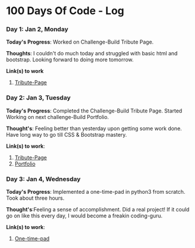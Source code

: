 # 100 Days Of Code - Log

### Day 1: Jan 2, Monday

**Today's Progress**: Worked on Challenge-Build Tribute Page.

**Thoughts**: I couldn't do much today and struggled with basic html and bootstrap. Looking forward to doing more tomorrow.

**Link(s) to work**
1. [Tribute-Page](http://codepen.io/divyanshg1207/full/aBRdwj/)

### Day 2: Jan 3, Tuesday

**Today's Progress**: Completed the Challenge-Build Tribute Page. Started Working on next challenge-Build Portfolio.

**Thought's**: Feeling better than yesterday upon getting some work done. Have long way to go till CSS & Bootstrap mastery.

**Link(s) to work**:
1. [Tribute-Page](http://codepen.io/divyanshg1207/full/aBRdwj/)
2. [Portfolio](http://codepen.io/divyanshg1207/full/jyOWvB/)

### Day 3: Jan 4, Wednesday

**Today's Progress**: Implemented a one-time-pad in python3 from scratch. Took about three hours.

**Thought's**:Feeling a sense of accomplishment. Did a real project! If it could go on like this every day, I would become a freakin coding-guru.

**Link(s) to work**:
1. [One-time-pad](https://github.com/divyanshg1207/one-time-pad/)
